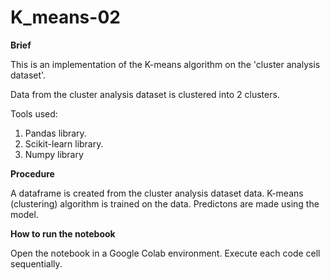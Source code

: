 # K_means-02

**Brief**

This is an implementation of the K-means algorithm on the 'cluster analysis dataset'.

Data from the cluster analysis dataset is clustered into 2 clusters.

Tools used:
1. Pandas library.
2. Scikit-learn library.
3. Numpy library

**Procedure**

A dataframe is created from the cluster analysis dataset data.
K-means (clustering) algorithm is trained on the data.
Predictons are made using the model.


**How to run the notebook**

Open the notebook in a Google Colab environment.
Execute each code cell sequentially.
